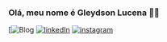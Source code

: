 

### Olá, meu nome é Gleydson Lucena ✌🏽
[![Blog](https://img.shields.io/website?label-GleydsonLucena.com&style=for-the-badge&url=https://gleydsonlucena.github.io/portifolio/)
[![linkedIn](https://img.shields.io/badge/LinkedIn-0077B5?style=for-the-badge&logo=linkedin&logoColor=white)](https://www.linkedin.com/in/gleydson-lucena/)
[![instagram](https://img.shields.io/badge/Instagram-E4405F?style=for-the-badge&logo=instagram&logoColor=white)](https://www.instagram.com/gleydson.lucena/)
